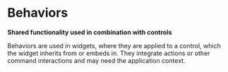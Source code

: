 # Behaviors

**Shared functionality used in combination with controls**

Behaviors are used in widgets, where they are applied to a control,
which the widget inherits from or embeds in.  They integrate actions
or other command interactions and may need the application context.